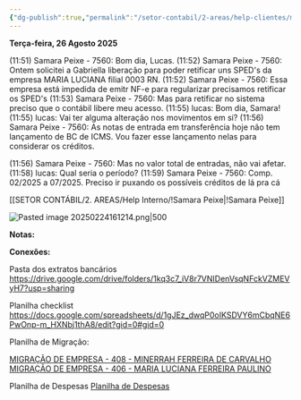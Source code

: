 ```yaml
---
{"dg-publish":true,"permalink":"/setor-contabil/2-areas/help-clientes/maria-luciana-ferreira-paulino-ltda-406/","dgPassFrontmatter":true,"created":"2025-08-26T12:00:43.551-03:00","updated":"2025-08-26T12:04:09.342-03:00"}
---
```




**Terça-feira, 26 Agosto 2025**
 
(11:51) Samara Peixe - 7560: Bom dia, Lucas.
(11:52) Samara Peixe - 7560: Ontem solicitei a Gabriella liberação para poder retificar uns SPED's da empresa MARIA LUCIANA filial 0003 RN.
(11:52) Samara Peixe - 7560: Essa empresa está impedida de emitr NF-e para regularizar precisamos retificar os SPED's
(11:53) Samara Peixe - 7560: Mas para retificar no sistema preciso que o contábil libere meu acesso.
(11:55) lucas: Bom dia, Samara!
(11:55) lucas: Vai ter alguma alteração nos movimentos em si?
(11:56) Samara Peixe - 7560: As notas de entrada em transferência hoje não tem lançamento de BC de ICMS.
Vou fazer esse lançamento nelas para considerar os créditos.

(11:56) Samara Peixe - 7560: Mas no valor total de entradas, não vai afetar.
(11:58) lucas: Qual seria o período?
(11:59) Samara Peixe - 7560: Comp. 02/2025 a 07/2025.
Preciso ir puxando os possíveis créditos de lá pra cá


[[SETOR CONTÁBIL/2. AREAS/Help Interno/!Samara Peixe\|!Samara Peixe]]





![Pasted image 20250224161214.png|500](/img/user/4%20ARQUIVOS/Pasted%20image%2020250224161214.png)

**Notas:** 



**Conexões:**


Pasta dos extratos bancários
https://drive.google.com/drive/folders/1kq3c7_iV8r7VNIDenVsqNFckVZMEVyH7?usp=sharing

Planilha checklist
https://docs.google.com/spreadsheets/d/1gJEz_dwqP0oIKSDVY6mCbqNE6PwOnp-m_HXNbj1thA8/edit?gid=0#gid=0

Planilha de Migração:

[MIGRAÇÃO DE EMPRESA - 408 - MINERRAH FERREIRA DE CARVALHO](obsidian://opengate?title=MIGRA%C3%87%C3%83O%20DE%20EMPRESA%20-%20408%20-%20MINERRAH%20FERREIRA%20DE%20CARVALHO&url=https%3A%2F%2Fdocs.google.com%2Fspreadsheets%2Fd%2F1EHfqKEBVmdvG4fBv1-cIiaQYySnTRpDGxwX68kSZN78%2Fedit%3Fgid%3D1978312704%23gid%3D1978312704)
[MIGRAÇÃO DE EMPRESA - 406 - MARIA LUCIANA FERREIRA PAULINO](obsidian://opengate?title=MIGRA%C3%87%C3%83O%20DE%20EMPRESA%20-%20406%20-%20MARIA%20LUCIANA%20FERREIRA%20PAULINO&url=https%3A%2F%2Fdocs.google.com%2Fspreadsheets%2Fd%2F1to9_PzW2AdTedFIxv5xqPAJDsdFMQVUkyTP_6kjak0Y%2Fedit%3Fgid%3D1978312704%23gid%3D1978312704)

Planilha de Despesas
[Planilha de Despesas](obsidian://opengate?title=Planilha%20de%20Despesas&url=https%3A%2F%2Fdocs.google.com%2Fspreadsheets%2Fd%2F1mRPnCAE_SfCcf7CdMn9ZJxWc3CswSPbxpGrgORIew74%2Fedit%3Fusp%3Dsharing)


